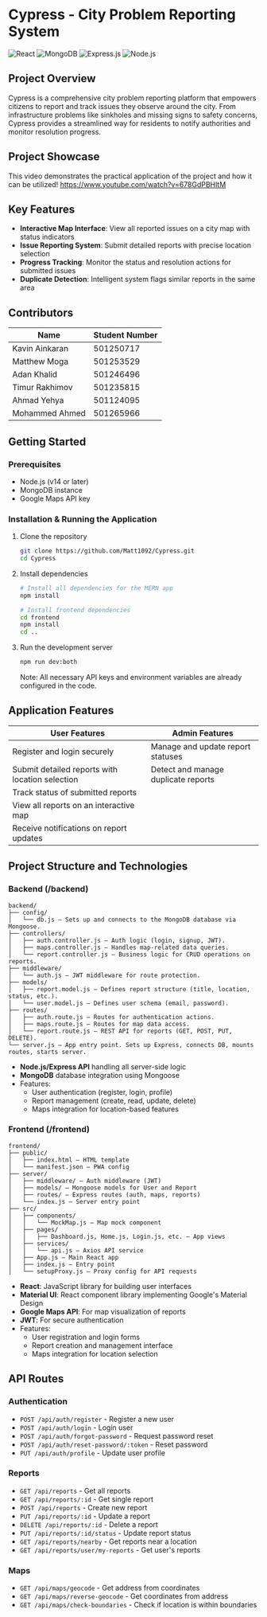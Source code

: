 # Cypress - City Problem Reporting System

![React](https://img.shields.io/badge/React-20232A?style=for-the-badge&logo=react&logoColor=61DAFB)
![MongoDB](https://img.shields.io/badge/MongoDB-4EA94B?style=for-the-badge&logo=mongodb&logoColor=white)
![Express.js](https://img.shields.io/badge/Express.js-404D59?style=for-the-badge)
![Node.js](https://img.shields.io/badge/Node.js-43853D?style=for-the-badge&logo=node.js&logoColor=white)

## Project Overview

Cypress is a comprehensive city problem reporting platform that empowers citizens to report and track issues they observe around the city. From infrastructure problems like sinkholes and missing signs to safety concerns, Cypress provides a streamlined way for residents to notify authorities and monitor resolution progress.

## Project Showcase

This video demonstrates the practical application of the project and how it can be utilized!
https://www.youtube.com/watch?v=678GdPBHltM

## Key Features

- **Interactive Map Interface**: View all reported issues on a city map with status indicators
- **Issue Reporting System**: Submit detailed reports with precise location selection
- **Progress Tracking**: Monitor the status and resolution actions for submitted issues
- **Duplicate Detection**: Intelligent system flags similar reports in the same area

## Contributors

| Name | Student Number |
|------|---------------|
| Kavin Ainkaran | 501250717 |
| Matthew Moga | 501253529 |
| Adan Khalid | 501246496 |
| Timur Rakhimov | 501235815 |
| Ahmad Yehya | 501124095 |
| Mohammed Ahmed | 501265966 |

## Getting Started

### Prerequisites

- Node.js (v14 or later)
- MongoDB instance
- Google Maps API key

### Installation & Running the Application

1. Clone the repository
   ```bash
   git clone https://github.com/Matt1092/Cypress.git
   cd Cypress
   ```

2. Install dependencies
   ```bash
   # Install all dependencies for the MERN app
   npm install
   
   # Install frontend dependencies
   cd frontend
   npm install
   cd ..
   ```

3. Run the development server
   ```bash
   npm run dev:both
   ```

   Note: All necessary API keys and environment variables are already configured in the code.


## Application Features

| **User Features**                                   | **Admin Features**                            |
|-----------------------------------------------------|------------------------------------------------|
| Register and login securely                         | Manage and update report statuses              |
| Submit detailed reports with location selection     | Detect and manage duplicate reports            |
| Track status of submitted reports                   |                                                |
| View all reports on an interactive map              |                                                |
| Receive notifications on report updates             |                                                |


## Project Structure and Technologies

### Backend (/backend)

```
backend/
├── config/
│   └── db.js – Sets up and connects to the MongoDB database via Mongoose.
├── controllers/
│   ├── auth.controller.js – Auth logic (login, signup, JWT).
│   ├── maps.controller.js – Handles map-related data queries.
│   └── report.controller.js – Business logic for CRUD operations on reports.
├── middleware/
│   └── auth.js – JWT middleware for route protection.
├── models/
│   ├── report.model.js – Defines report structure (title, location, status, etc.).
│   └── user.model.js – Defines user schema (email, password).
├── routes/
│   ├── auth.route.js – Routes for authentication actions.
│   ├── maps.route.js – Routes for map data access.
│   └── report.route.js – REST API for reports (GET, POST, PUT, DELETE).
└── server.js – App entry point. Sets up Express, connects DB, mounts routes, starts server.
```
- **Node.js/Express API** handling all server-side logic
- **MongoDB** database integration using Mongoose
- Features:
  - User authentication (register, login, profile)
  - Report management (create, read, update, delete)
  - Maps integration for location-based features

### Frontend (/frontend)

```
frontend/
├── public/
│   ├── index.html – HTML template
│   └── manifest.json – PWA config
├── server/
│   ├── middleware/ – Auth middleware (JWT)
│   ├── models/ – Mongoose models for User and Report
│   ├── routes/ – Express routes (auth, maps, reports)
│   └── index.js – Server entry point
├── src/
│   ├── components/
│   │   └── MockMap.js – Map mock component
│   ├── pages/
│   │   ├── Dashboard.js, Home.js, Login.js, etc. – App views
│   ├── services/
│   │   └── api.js – Axios API service
│   ├── App.js – Main React app
│   ├── index.js – Entry point
│   └── setupProxy.js – Proxy config for API requests

```
- **React**: JavaScript library for building user interfaces
- **Material UI**: React component library implementing Google's Material Design
- **Google Maps API**: For map visualization of reports
- **JWT**: For secure authentication
- Features:
  - User registration and login forms
  - Report creation and management interface
  - Maps integration for location selection

## API Routes

### Authentication
- `POST /api/auth/register` - Register a new user
- `POST /api/auth/login` - Login user
- `POST /api/auth/forgot-password` - Request password reset
- `POST /api/auth/reset-password/:token` - Reset password
- `PUT /api/auth/profile` - Update user profile

### Reports
- `GET /api/reports` - Get all reports
- `GET /api/reports/:id` - Get single report
- `POST /api/reports` - Create new report
- `PUT /api/reports/:id` - Update a report
- `DELETE /api/reports/:id` - Delete a report
- `PUT /api/reports/:id/status` - Update report status
- `GET /api/reports/nearby` - Get reports near a location
- `GET /api/reports/user/my-reports` - Get user's reports

### Maps
- `GET /api/maps/geocode` - Get address from coordinates
- `GET /api/maps/reverse-geocode` - Get coordinates from address
- `GET /api/maps/check-boundaries` - Check if location is within boundaries
